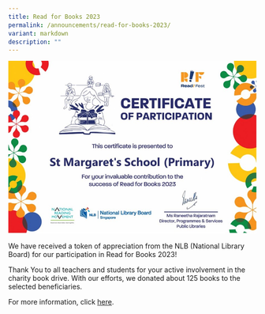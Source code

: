 ```yaml
---
title: Read for Books 2023
permalink: /announcements/read-for-books-2023/
variant: markdown
description: ""
---
```

![](/images/Announcement/Read_for_Books_2023_Certificate.jpg)

We have received a token of appreciation from the NLB (National Library Board) for our participation in Read for Books 2023! 

Thank You to all teachers and students for your active involvement in the charity book drive. With our efforts, we donated about 125 books to the selected beneficiaries.

For more information, click [here](/learning-at-sms/fun-in-classroom/english-language/).
